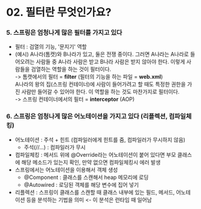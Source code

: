 # 02. 필터란 무엇인가요?
### 5. 스프링은 엄청나게 많은 필터를 가지고 있다
- 필터 : 검열의 기능, '문지기' 역할
- (예시) A나라(톰캣)와 B나라가 있고, 둘은 전쟁 중이다. 그러면 A나라는 A나라로 들어오려는 사람들 중 A나라 사람은 받고 B나라 사람은 받지 않아야 한다. 이렇게 사람들을 검열하는 역할을 하는 것이 필터이다.   
-> 톰캣에서의 필터 = __filter__ (필터의 기능을 하는 파일 = __web.xml__)   
A나라의 왕의 집(스프링 컨테이너)에 사람이 들어가려고 할 때도 특정한 권한을 가진 사람만 들어갈 수 있어야 한다. 이 역할을 하는 것도 마찬가지로 필터이다.   
-> 스프링 컨테이너에서의 필터 = __interceptor__ (AOP)
### 6. 스프링은 엄청나게 많은 어노테이션을 가지고 있다 (리플렉션, 컴파일체킹)
- 어노테이션 : 주석 + 힌트 (컴파일러에게 힌트를 줌, 컴파일러가 무시하지 않음)
  - 주석(//...) : 컴파일러가 무시 
- 컴파일체킹 : 메서드 위에 @Override라는 어노테이션이 붙어 있다면 부모 클래스에 해당 메소드가 있는지 확인, 만약 없으면 컴파일체킹시 에러 발생
- 스프링에서는 어노테이션을 이용해서 객체 생성   
  - @Component : 클래스를 스캔해서 heap 메모리에 로딩   
  - @Autowired : 로딩된 객체를 해당 변수에 집어 넣기
- 리플렉션 : 스프링이 클래스를 스캔할 때 클래스 내부에 있는 필드, 메서드, 어노테이션 등을 분석하는 기법을 의미 <- 이 분석은 런타임 때 일어남